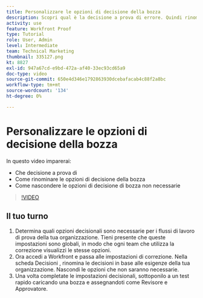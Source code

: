 ```yaml
---
title: Personalizzare le opzioni di decisione della bozza
description: Scopri qual è la decisione a prova di errore. Quindi rinomina le opzioni di decisione della bozza e nasconde le opzioni non necessarie nelle impostazioni del sistema di correzione.
activity: use
feature: Workfront Proof
type: Tutorial
role: User, Admin
level: Intermediate
team: Technical Marketing
thumbnail: 335127.png
kt: 8827
exl-id: 947a67cd-e9bd-472a-af40-33ec93cd65a9
doc-type: video
source-git-commit: 650e4d346e1792863930dcebafacab4c88f2a8bc
workflow-type: tm+mt
source-wordcount: '134'
ht-degree: 0%

---
```


# Personalizzare le opzioni di decisione della bozza

In questo video imparerai:

* Che decisione a prova di
* Come rinominare le opzioni di decisione della bozza
* Come nascondere le opzioni di decisione di bozza non necessarie

>[!VIDEO](https://video.tv.adobe.com/v/335127/?quality=12&learn=on)

## Il tuo turno

1. Determina quali opzioni decisionali sono necessarie per i flussi di lavoro di prova della tua organizzazione. Tieni presente che queste impostazioni sono globali, in modo che ogni team che utilizza la correzione visualizzi le stesse opzioni.
1. Ora accedi a Workfront e passa alle impostazioni di correzione. Nella scheda Decisioni , rinomina le decisioni in base alle esigenze della tua organizzazione. Nascondi le opzioni che non saranno necessarie.
1. Una volta completate le impostazioni decisionali, sottoponilo a un test rapido caricando una bozza e assegnandoti come Revisore e Approvatore.


<!--
Lean More URLs
-->

